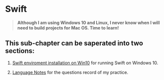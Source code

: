 # **Swift**

> **Although I am using Windows 10 and Linux, I never know when I will need to build projects for Mac OS. Time to learn!**

## **This sub-chapter can be saperated into two sections:**

1. [Swift enviroment installation on Win10](Swift_on_win10/README.md) for running Swift on Windows 10.
   
2. [Language Notes](Notes/README.md) for the questions record of my practice.



